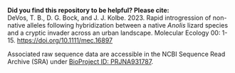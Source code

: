 __Did you find this repository to be helpful? Please cite:__  
DeVos, T. B., D. G. Bock, and J. J. Kolbe. 2023. Rapid introgression of non-native alleles following hybridization between a native _Anolis_ lizard species and a cryptic invader across an urban landscape. Molecular Ecology 00: 1-15. https://doi.org/10.1111/mec.16897
  
  
Associated raw sequence data are accessible in the NCBI Sequence Read Archive (SRA) under [BioProject ID: PRJNA931787](https://www.ncbi.nlm.nih.gov/bioproject/PRJNA931787/).
